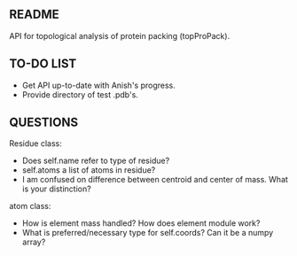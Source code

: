## README 
API for topological analysis of protein packing (topProPack).

## TO-DO LIST
- Get API up-to-date with Anish's progress. 
- Provide directory of test .pdb's. 

## QUESTIONS
Residue class: 
- Does self.name refer to type of residue?
- self.atoms a list of atoms in residue?
- I am confused on difference between centroid and center of mass. What is your distinction?

atom class:
- How is element mass handled? How does element module work?
- What is preferred/necessary type for self.coords? Can it be a numpy array?